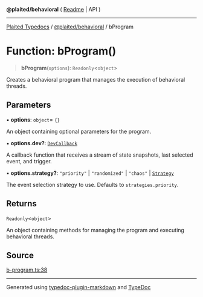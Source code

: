 **@plaited/behavioral** ( [Readme](../README.md) \| API )

***

[Plaited Typedocs](../../../modules.md) / [@plaited/behavioral](../modules.md) / bProgram

# Function: bProgram()

> **bProgram**(`options`): `Readonly`\<`object`\>

Creates a behavioral program that manages the execution of behavioral threads.

## Parameters

▪ **options**: `object`= `{}`

An object containing optional parameters for the program.

▪ **options.dev?**: [`DevCallback`](../interfaces/DevCallback.md)

A callback function that receives a stream of state snapshots, last selected event, and trigger.

▪ **options.strategy?**: `"priority"` \| `"randomized"` \| `"chaos"` \| [`Strategy`](../type-aliases/Strategy.md)

The event selection strategy to use. Defaults to `strategies.priority`.

## Returns

`Readonly`\<`object`\>

An object containing methods for managing the program and executing behavioral threads.

## Source

[b-program.ts:38](https://github.com/plaited/plaited/blob/d85458a/libs/behavioral/src/b-program.ts#L38)

***

Generated using [typedoc-plugin-markdown](https://www.npmjs.com/package/typedoc-plugin-markdown) and [TypeDoc](https://typedoc.org/)
